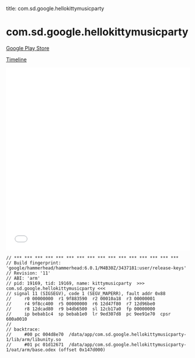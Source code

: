 title: com.sd.google.hellokittymusicparty

# com.sd.google.hellokittymusicparty

[Google Play Store](https://play.google.com/store/apps/details?id=com.sd.google.hellokittymusicparty)

[Timeline](./vis-timeline.html)

<iframe src="./vis-timeline.html" width="100%" height="500px" style="border:none;"></iframe>

```
// *** *** *** *** *** *** *** *** *** *** *** *** *** *** *** ***
// Build fingerprint: 'google/hammerhead/hammerhead:6.0.1/M4B30Z/3437181:user/release-keys'
// Revision: '11'
// ABI: 'arm'
// pid: 19169, tid: 19169, name: kittymusicparty  >>> com.sd.google.hellokittymusicparty <<<
// signal 11 (SIGSEGV), code 1 (SEGV_MAPERR), fault addr 0x88
//     r0 00000000  r1 9f883590  r2 00010a18  r3 00000001
//     r4 9f8cc400  r5 00000000  r6 12d47f80  r7 12d96be0
//     r8 12dcad80  r9 b4db6500  sl 12cb17a0  fp 00000000
//     ip bebab1c4  sp bebab1e0  lr 9ed307d8  pc 9ee91e70  cpsr 600a0010
// 
// backtrace:
//     #00 pc 004d8e70  /data/app/com.sd.google.hellokittymusicparty-1/lib/arm/libunity.so
//     #01 pc 01d12671  /data/app/com.sd.google.hellokittymusicparty-1/oat/arm/base.odex (offset 0x147d000)

```



